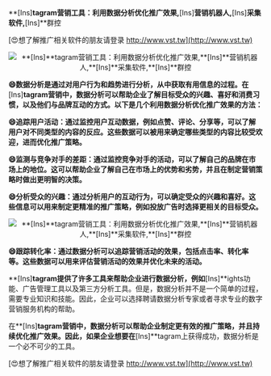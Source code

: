 **[Ins]**tagram营销工具：利用数据分析优化推广效果,**[Ins]**营销机器人,**[Ins]**采集软件,**[Ins]**群控

[😍想了解推广相关软件的朋友请登录 http://www.vst.tw](http://www.vst.tw)

 <center><img src="https://vst.tw/MP4/tuiguang/png/4.png" alt="**[Ins]**tagram营销工具：利用数据分析优化推广效果,**[Ins]**营销机器人,**[Ins]**采集软件,**[Ins]**群控"></center>

**😄数据分析是通过对用户行为和趋势进行分析，从中获取有用信息的过程。在**[Ins]**tagram营销中，数据分析可以帮助企业了解目标受众的兴趣、喜好和消费习惯，以及他们与品牌互动的方式。以下是几个利用数据分析优化推广效果的方法：**

**😄追踪用户活动：通过监控用户互动数据，例如点赞、评论、分享等，可以了解用户对不同类型的内容的反应。这些数据可以被用来确定哪些类型的内容比较受欢迎，进而优化推广策略。**

**😄监测与竞争对手的差距：通过监控竞争对手的活动，可以了解自己的品牌在市场上的地位。这可以帮助企业了解自己在市场上的优势和劣势，并且在制定营销策略时做出更明智的决策。**

**😄分析受众的兴趣：通过分析用户的互动行为，可以确定受众的兴趣和喜好。这些信息可以用来制定更精准的推广策略，例如投放广告时选择更相关的目标受众。**

 <center><img src="https://vst.tw/MP4/tuiguang/png/2.png" alt="**[Ins]**tagram营销工具：利用数据分析优化推广效果,**[Ins]**营销机器人,**[Ins]**采集软件,**[Ins]**群控"></center>

**😄跟踪转化率：通过数据分析可以追踪营销活动的效果，包括点击率、转化率等。这些数据可以用来评估营销活动的效果并优化未来的活动。**

**[Ins]**tagram提供了许多工具来帮助企业进行数据分析，例如**[Ins]**ights功能、广告管理工具以及第三方分析工具。但是，数据分析并不是一个简单的过程，需要专业知识和技能。因此，企业可以选择聘请数据分析专家或者寻求专业的数字营销服务机构的帮助。

在**[Ins]**tagram营销中，数据分析可以帮助企业制定更有效的推广策略，并且持续优化推广效果。因此，如果企业想要在**[Ins]**tagram上获得成功，数据分析是一个必不可少的工具。

[😍想了解推广相关软件的朋友请登录 http://www.vst.tw](http://www.vst.tw)



